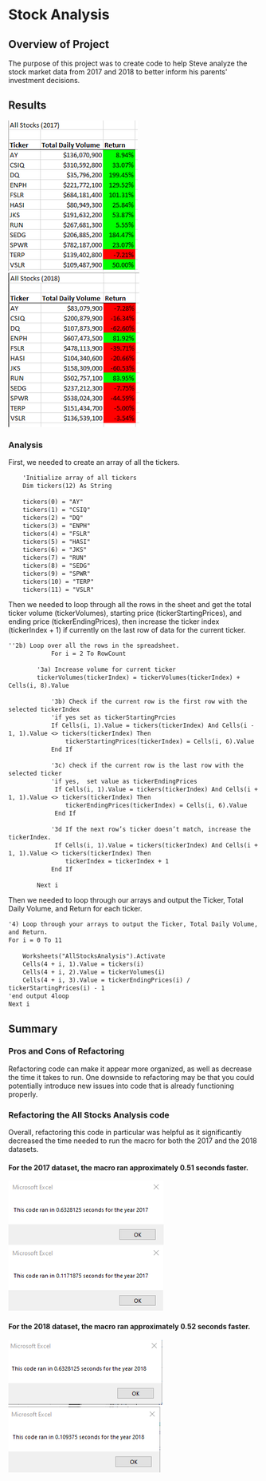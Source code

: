 # Stock Analysis

## Overview of Project
The purpose of this project was to create code to help Steve analyze the stock market data from 2017 and 2018 to better inform his parents' investment decisions.

## Results
![2017 results](./resources/VBA_Challenge_2017a.png)
![2018 results](./resources/VBA_Challenge_2018a.png)

### Analysis
First, we needed to create an array of all the tickers.
```
    'Initialize array of all tickers
    Dim tickers(12) As String
    
    tickers(0) = "AY"
    tickers(1) = "CSIQ"
    tickers(2) = "DQ"
    tickers(3) = "ENPH"
    tickers(4) = "FSLR"
    tickers(5) = "HASI"
    tickers(6) = "JKS"
    tickers(7) = "RUN"
    tickers(8) = "SEDG"
    tickers(9) = "SPWR"
    tickers(10) = "TERP"
    tickers(11) = "VSLR"

```


Then we needed to loop through all the rows in the sheet and get the total ticker volume (tickerVolumes), starting price (tickerStartingPrices), and ending price (tickerEndingPrices), then increase the ticker index (tickerIndex + 1) if currently on the last row of data for the current ticker.

```
''2b) Loop over all the rows in the spreadsheet.
            For i = 2 To RowCount

        '3a) Increase volume for current ticker
        tickerVolumes(tickerIndex) = tickerVolumes(tickerIndex) + Cells(i, 8).Value
    
            '3b) Check if the current row is the first row with the selected tickerIndex
            'if yes set as tickerStartingPrcies
            If Cells(i, 1).Value = tickers(tickerIndex) And Cells(i - 1, 1).Value <> tickers(tickerIndex) Then
                tickerStartingPrices(tickerIndex) = Cells(i, 6).Value
            End If
    
            '3c) check if the current row is the last row with the selected ticker
            'if yes,  set value as tickerEndingPrices
             If Cells(i, 1).Value = tickers(tickerIndex) And Cells(i + 1, 1).Value <> tickers(tickerIndex) Then
                tickerEndingPrices(tickerIndex) = Cells(i, 6).Value
             End If

            '3d If the next row’s ticker doesn’t match, increase the tickerIndex.
             If Cells(i, 1).Value = tickers(tickerIndex) And Cells(i + 1, 1).Value <> tickers(tickerIndex) Then
                tickerIndex = tickerIndex + 1
            End If

        Next i

```

Then we needed to loop through our arrays and output the Ticker, Total Daily Volume, and Return for each ticker.

```
'4) Loop through your arrays to output the Ticker, Total Daily Volume, and Return.
For i = 0 To 11
    
    Worksheets("AllStocksAnalysis").Activate
    Cells(4 + i, 1).Value = tickers(i)
    Cells(4 + i, 2).Value = tickerVolumes(i)
    Cells(4 + i, 3).Value = tickerEndingPrices(i) / tickerStartingPrices(i) - 1
'end output 4loop
Next i
```

## Summary

### Pros and Cons of Refactoring
Refactoring code can make it appear more organized, as well as decrease the time it takes to run. One downside to refactoring may be that you could potentially introduce new issues into code that is already functioning properly. 

### Refactoring the All Stocks Analysis code
Overall, refactoring this code in particular was helpful as it significantly decreased the time needed to run the macro for both the 2017 and the 2018 datasets. 

#### For the 2017 dataset, the macro ran approximately 0.51 seconds faster.

![2017 original time](./resources/2017_original-time.png)
![2017 refactored time](./resources/2017_refactored-time.png)

#### For the 2018 dataset, the macro ran approximately 0.52 seconds faster.

![2018 original time](./resources/2018_original-time.png)
![2018 refactored time](./resources/2018_refactored-time.png)